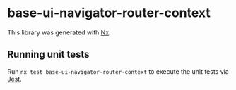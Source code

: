 # base-ui-navigator-router-context

This library was generated with [Nx](https://nx.dev).

## Running unit tests

Run `nx test base-ui-navigator-router-context` to execute the unit tests via [Jest](https://jestjs.io).
